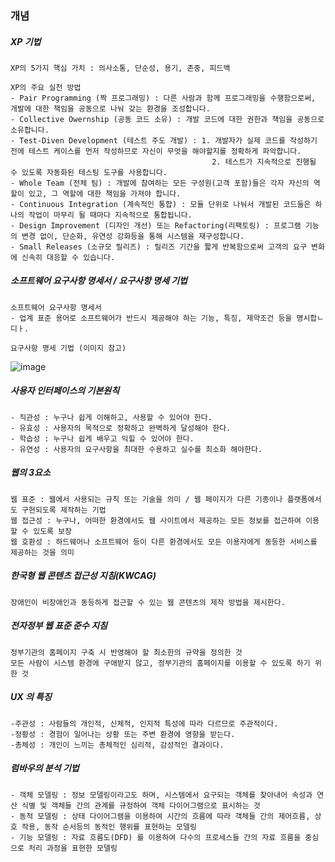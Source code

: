 ### 개념
##### XP 기법
```
XP의 5가지 핵심 가치 : 의사소통, 단순성, 용기, 존중, 피드백

XP의 주요 실천 방법
- Pair Programming (짝 프로그래밍) : 다른 사람과 함께 프로그래밍을 수행함으로써, 개발에 대한 책임을 공동으로 나눠 갖는 환경을 조성합니다.
- Collective Owernship (공동 코드 소유) : 개발 코드에 대한 권한과 책임을 공동으로 소유합니다.
- Test-Diven Development (테스트 주도 개발) : 1. 개발자가 실제 코드를 작성하기 전에 테스트 케이스를 먼저 작성하므로 자신이 무엇을 해야할지를 정확하게 파악합니다.
                                             2. 테스트가 지속적으로 진행될 수 있도록 자동화된 테스팅 도구를 사용합니다.
- Whole Team (전체 팀) : 개발에 참여하는 모든 구성원(고객 포함)들은 각자 자신의 역할이 있고, 그 역할에 대한 책임을 가져야 합니다.
- Continuous Integration (계속적인 통합) : 모듈 단위로 나눠서 개발된 코드들은 하나의 작업이 마무리 될 때마다 지속적으로 통합됩니다.
- Design Improvement (디자인 개선) 또는 Refactoring(리팩토링) : 프로그램 기능의 변경 없이, 단순화, 유연성 강화등을 통해 시스템을 재구성합니다.
- Small Releases (소규모 릴리즈) : 릴리즈 기간을 짧게 반복함으로써 고객의 요구 변화에 신속히 대응할 수 있습니다.
```
##### 소프트웨어 요구사항 명세서 / 요구사항 명세 기법
```
소프트웨어 요구사항 명세서
- 업계 표준 용어로 소프트웨어가 반드시 제공해야 하는 기능, 특징, 제약조건 등을 명시합ㄴ디ㅏ.

요구사항 명세 기법 (이미지 참고)
```
![image](https://user-images.githubusercontent.com/43161245/162346495-14682a5c-77bc-4f06-afe8-849c4f80a250.png)

##### 사용자 인터페이스의 기본원칙
```
- 직관성 : 누구나 쉽게 이해하고, 사용할 수 있어야 한다.
- 유효성 : 사용자의 목적으로 정확하고 완벽하게 달성해야 한다.
- 학습성 : 누구나 쉽게 배우고 익힐 수 있어야 한다.
- 유연성 : 사용자의 요구사항을 최대한 수용하고 실수를 최소화 해야한다.
```

##### 웹의 3요소
```
웹 표준 : 웹에서 사용되는 규칙 또는 기술을 의미 / 웹 페이지가 다른 기종이나 플랫폼에서도 구현되도록 제작하는 기법
웹 접근성 : 누구나, 어떠한 환경에서도 웹 사이트에서 제공하는 모든 정보를 접근하여 이용할 수 있도록 보장
웹 호환성 : 하드웨어나 소프트웨어 등이 다른 환경에서도 모든 이용자에게 동등한 서비스를 제공하는 것을 의미
```

##### 한국형 웹 콘텐츠 접근성 지침(KWCAG)
```
장애인이 비장애인과 동등하게 접근할 수 있는 웹 콘텐츠의 제작 방법을 제시한다.
```

##### 전자정부 웹 표준 준수 지침
```
정부기관의 홈페이지 구축 시 반영해야 할 최소한의 규약을 정의한 것
모든 사람이 시스템 환경에 구애받지 않고, 정부기관의 홈페이지를 이용할 수 있도록 하기 위한 것
```

##### UX 의 특징
```
-주관성 : 사람들의 개인적, 신체적, 인지적 특성에 따라 다르므로 주관적이다.
-정황성 : 경험이 일어나는 상황 또는 주변 환경에 영향을 받는다.
-총체성 : 개인이 느끼는 총체적인 심리적, 감성적인 결과이다.
```

##### 럼바우의 분석 기법
```
- 객체 모델링 : 정보 모델링이라고도 하며, 시스템에서 요구되는 객체를 찾아내어 속성과 연산 식별 및 객체들 간의 관계를 규정하여 객체 다이어그램으로 표시하는 것
- 동적 모델링 : 상태 다이어그램을 이용하여 시간의 흐름에 따라 객체들 간의 제어흐름, 상호 작용, 동작 순서등의 동적인 행위를 표현하는 모델링
- 기능 모델링 : 자료 흐름도(DFD) 를 이용하여 다수의 프로세스들 간의 자료 흐름을 중심으로 처리 과정을 표현한 모델링
```

